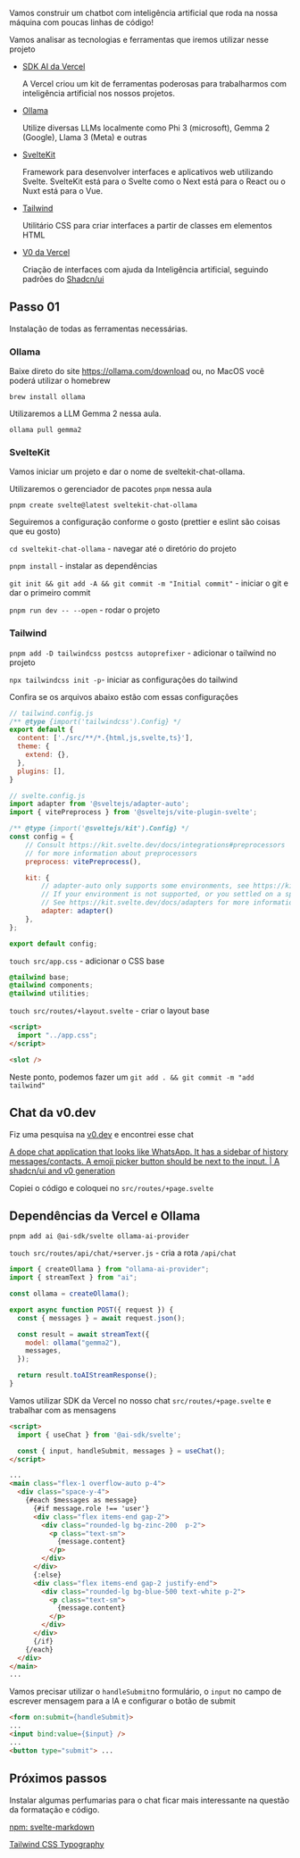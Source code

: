 Vamos construir um chatbot com inteligência artificial que roda na nossa máquina com poucas linhas de código!

Vamos analisar as tecnologias e ferramentas que iremos utilizar nesse projeto

- [SDK AI da Vercel](https://sdk.vercel.ai/)
    
    A Vercel criou um kit de ferramentas poderosas para trabalharmos com inteligência artificial nos nossos projetos.
    
- [Ollama](https://ollama.com/)
    
    Utilize diversas LLMs localmente como Phi 3 (microsoft), Gemma 2 (Google), Llama 3 (Meta) e outras
    
- [SvelteKit](https://kit.svelte.dev/)
    
    Framework para desenvolver interfaces e aplicativos web utilizando Svelte. SvelteKit está para o Svelte como o Next está para o React ou o Nuxt está para o Vue.
    
- [Tailwind](https://tailwindcss.com)
    
    Utilitário CSS para criar interfaces a partir de classes em elementos HTML
    
- [V0 da Vercel](https://v0.dev)
    
    Criação de interfaces com ajuda da Inteligência artificial, seguindo padrões do [Shadcn/ui](https://ui.shadcn.com/)
    

## Passo 01

Instalação de todas as ferramentas necessárias.

### Ollama

Baixe direto do site https://ollama.com/download ou, no MacOS você poderá utilizar o homebrew

`brew install ollama`

Utilizaremos a LLM Gemma 2 nessa aula.

`ollama pull gemma2` 

### SvelteKit

Vamos iniciar um projeto e dar o nome de sveltekit-chat-ollama. 

Utilizaremos o gerenciador de pacotes `pnpm` nessa aula

`pnpm create svelte@latest sveltekit-chat-ollama` 

Seguiremos a configuração conforme o gosto (prettier e eslint são coisas que eu gosto)

`cd sveltekit-chat-ollama` - navegar até o diretório do projeto

`pnpm install` - instalar as dependências

`git init && git add -A && git commit -m "Initial commit"` - iniciar o git e dar o primeiro commit

`pnpm run dev -- --open` - rodar o projeto

### Tailwind

`pnpm add -D tailwindcss postcss autoprefixer` - adicionar o tailwind no projeto

`npx tailwindcss init -p`- iniciar as configurações do tailwind

Confira se os arquivos abaixo estão com essas configurações

```jsx
// tailwind.config.js
/** @type {import('tailwindcss').Config} */
export default {
  content: ['./src/**/*.{html,js,svelte,ts}'],
  theme: {
    extend: {},
  },
  plugins: [],
}

// svelte.config.js
import adapter from '@sveltejs/adapter-auto';
import { vitePreprocess } from '@sveltejs/vite-plugin-svelte';

/** @type {import('@sveltejs/kit').Config} */
const config = {
	// Consult https://kit.svelte.dev/docs/integrations#preprocessors
	// for more information about preprocessors
	preprocess: vitePreprocess(),

	kit: {
		// adapter-auto only supports some environments, see https://kit.svelte.dev/docs/adapter-auto for a list.
		// If your environment is not supported, or you settled on a specific environment, switch out the adapter.
		// See https://kit.svelte.dev/docs/adapters for more information about adapters.
		adapter: adapter()
	},
};

export default config;
```

`touch src/app.css` - adicionar o CSS base

```css
@tailwind base;
@tailwind components;
@tailwind utilities;
```

`touch src/routes/+layout.svelte` - criar o layout base

```html
<script>
  import "../app.css";
</script>

<slot />
```

Neste ponto, podemos fazer um `git add . && git commit -m "add tailwind"`

## Chat da v0.dev

Fiz uma pesquisa na [v0.dev](http://v0.dev) e encontrei esse chat

[A dope chat application that looks like WhatsApp. It has a sidebar of history messages/contacts. A emoji picker button should be next to the input. | A shadcn/ui and v0 generation](https://v0.dev/t/LOyl5Wee15h)

Copiei o código e coloquei no `src/routes/+page.svelte`

## Dependências da Vercel e Ollama

`pnpm add ai @ai-sdk/svelte ollama-ai-provider`

`touch src/routes/api/chat/+server.js` - cria a rota `/api/chat` 

```jsx
import { createOllama } from "ollama-ai-provider";
import { streamText } from "ai";

const ollama = createOllama();

export async function POST({ request }) {
  const { messages } = await request.json();

  const result = await streamText({
    model: ollama("gemma2"),
    messages,
  });

  return result.toAIStreamResponse();
}
```

Vamos utilizar SDK da Vercel no nosso chat `src/routes/+page.svelte` e trabalhar com as mensagens

```html
<script>
  import { useChat } from '@ai-sdk/svelte';

  const { input, handleSubmit, messages } = useChat();
</script>

...
<main class="flex-1 overflow-auto p-4">
  <div class="space-y-4">
    {#each $messages as message}
      {#if message.role !== 'user'}
      <div class="flex items-end gap-2">
        <div class="rounded-lg bg-zinc-200  p-2">
          <p class="text-sm">
            {message.content}
          </p>
        </div>
      </div>
      {:else}
      <div class="flex items-end gap-2 justify-end">
        <div class="rounded-lg bg-blue-500 text-white p-2">
          <p class="text-sm">
            {message.content}
          </p>
        </div>
      </div>
      {/if}
    {/each}
  </div>
</main>
...
```

Vamos precisar utilizar o `handleSubmit`no formulário, o `input` no campo de escrever mensagem para a IA e configurar o botão de submit

```html
<form on:submit={handleSubmit}> 
... 
<input bind:value={$input} />
...
<button type="submit"> ...
```

## Próximos passos

Instalar algumas perfumarias para o chat ficar mais interessante na questão da formatação e código.

[npm: svelte-markdown](https://www.npmjs.com/package/svelte-markdown)

[Tailwind CSS Typography](https://tailwindcss-typography.vercel.app/)